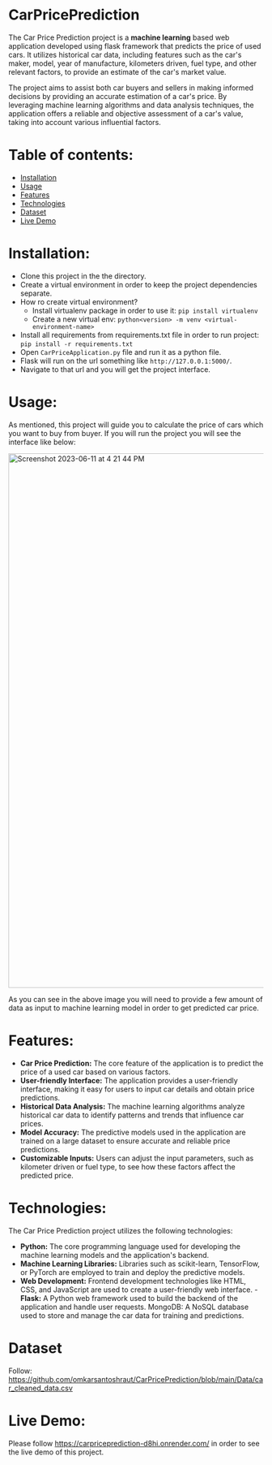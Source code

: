 # CarPricePrediction

The Car Price Prediction project is a **machine learning** based web application developed using flask framework that predicts the price of used cars. It utilizes historical car data, including features such as the car's maker, model, year of manufacture, kilometers driven, fuel type, and other relevant factors, to provide an estimate of the car's market value.

The project aims to assist both car buyers and sellers in making informed decisions by providing an accurate estimation of a car's price. By leveraging machine learning algorithms and data analysis techniques, the application offers a reliable and objective assessment of a car's value, taking into account various influential factors.

# Table of contents:

- [Installation](#install)
- [Usage](#use)
- [Features](#features)
- [Technologies](#tech)
- [Dataset](#dataset)
- [Live Demo](#demo)


<a id="install">
  
  # Installation:
  
  - Clone this project in the the directory.
  - Create a virtual environment in order to keep the project dependencies separate.
  - How ro create virtual environment?
      - Install virtualenv package in order to use it: `pip install virtualenv`
      - Create a new virtual env: `python<version> -m venv <virtual-environment-name>`
  - Install all requirements from requirements.txt file in order to run project: `pip install -r requirements.txt`
  - Open `CarPriceApplication.py` file and run it as a python file.
  - Flask will run on the url something like `http://127.0.0.1:5000/`.
  - Navigate to that url and you will get the project interface.
  
<a id="use">
  
  # Usage:
  
  As mentioned, this project will guide you to calculate the price of cars which you want to buy from buyer.
  If you will run the project you will see the interface like below:
  
  <img width="1053" alt="Screenshot 2023-06-11 at 4 21 44 PM" src="https://github.com/omkarsantoshraut/CarPricePrediction/assets/83705143/3699b460-ecf4-4f8f-bfd9-d577c680157f">
  
As you can see in the above image you will need to provide a few amount of data as input to machine learning model in order to get predicted car price.

<a id="features">
  
  # Features:
  
  - **Car Price Prediction:** The core feature of the application is to predict the price of a used car based on various factors.
  - **User-friendly Interface:** The application provides a user-friendly interface, making it easy for users to input car details and obtain price predictions.
  - **Historical Data Analysis:** The machine learning algorithms analyze historical car data to identify patterns and trends that influence car prices.
  - **Model Accuracy:** The predictive models used in the application are trained on a large dataset to ensure accurate and reliable price predictions.
  - **Customizable Inputs:** Users can adjust the input parameters, such as kilometer driven or fuel type, to see how these factors affect the predicted price.

<a id="tech">
  
  # Technologies:
  
  The Car Price Prediction project utilizes the following technologies: 
  - **Python:** The core programming language used for developing the machine learning models and the application's backend.
  - **Machine Learning Libraries:** Libraries such as scikit-learn, TensorFlow, or PyTorch are employed to train and deploy the predictive models.
  - **Web Development:** Frontend development technologies like HTML, CSS, and JavaScript are used to create a user-friendly web interface.   - **Flask:** A Python web framework used to build the backend of the application and handle user requests. MongoDB: A NoSQL database used to store and manage the car data for training and predictions.

<a id="dataset">
  
  # Dataset
  
  Follow: https://github.com/omkarsantoshraut/CarPricePrediction/blob/main/Data/car_cleaned_data.csv

<a id="demo">
  
  # Live Demo:
  
  Please follow https://carpriceprediction-d8hi.onrender.com/ in order to see the live demo of this project.
